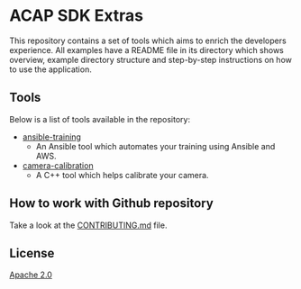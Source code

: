 # ACAP SDK Extras

This repository contains a set of tools which aims to enrich the developers experience. All examples have a README file in its directory which shows overview, example directory structure and step-by-step instructions on how to use the application.

## Tools

Below is a list of tools available in the repository:

- [ansible-training](./ansible-training/)
  - An Ansible tool which automates your training using Ansible and AWS.
- [camera-calibration](./camera-calibration/)
  - A C++ tool which helps calibrate your camera.

## How to work with Github repository

Take a look at the [CONTRIBUTING.md](CONTRIBUTING.md) file.

## License

[Apache 2.0](LICENSE)
